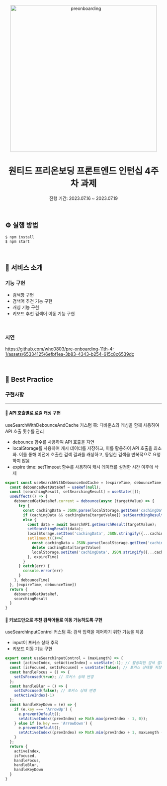<div align="center">
  <img width="470" alt="preonboarding" src="https://github.com/khkh0109/frontend-mentor-challenges/assets/77181642/1fc461e0-3112-4b89-8be9-d55858f1124b">
</div>

<div align="center">
<h1>원티드 프리온보딩 프론트엔드 인턴십 4주차 과제 </h1>	

진행 기간: 2023.07.16 ~ 2023.07.19
</div>

<br/>

## ⚙️ 실행 방법

```
$ npm install
$ npm start
```
<br/>


## 📖 서비스 소개 
### 기능 구현 
- 검색창 구현
- 검색어 추천 기능 구현
- 캐싱 기능 구현
- 키보드 추천 검색어 이동 기능 구현
<br/>

### 시연 

https://github.com/who0803/pre-onboarding-11th-4-1/assets/65334125/6efbf1ea-3b83-4343-b254-615c8c6539dc


<br/>

## 👑 Best Practice
### 구현사항 
---
<!-- 구현 사항 설명 --> 
#### 📌 API 호출별로 로컬 캐싱 구현
useSearchWithDebounceAndCache 커스텀 훅: 디바운스와 캐싱을 함께 사용하여 API 호출 횟수를 관리
- debounce 함수를 사용하여 API 호출을 지연
- localStorage를 사용하여 캐시 데이터를 저장하고, 이를 활용하여 API 호출을 최소화. 이를 통해 이전에 호출한 검색 결과를 캐싱하고, 동일한 검색을 반복적으로 요청하지 않음
- expire time: setTimeout 함수를 사용하여 캐시 데이터를 설정한 시간 이후에 삭제
  
```jsx    
export const useSearchWithDebounceAndCache = (expireTime, debounceTime) => {
  const debouncedGetDataRef = useRef(null);
  const [searchingResult, setSearchingResult] = useState([]);
  useEffect(() => {
    debouncedGetDataRef.current = debounce(async (targetValue) => {
      try {
        const cachingData = JSON.parse(localStorage.getItem('cachingData'));
        if (cachingData && cachingData[targetValue]) setSearchingResult(cachingData[targetValue]);
        else {
          const data = await SearchAPI.getSearchResult(targetValue);
          setSearchingResult(data);
          localStorage.setItem('cachingData', JSON.stringify({...cachingData, [targetValue]: data}));
          setTimeout(()=>{
            const cachingData = JSON.parse(localStorage.getItem('cachingData')); 
            delete cachingData[targetValue]
            localStorage.setItem('cachingData', JSON.stringify({...cachingData}));
          }, expireTime)
        }
      } catch(err) {
        console.error(err)
      }
    }, debounceTime)
  }, [expireTime, debounceTime])
  return {
    debouncedGetDataRef,
    searchingResult
  }
}
```    


#### 📌 키보드만으로 추천 검색어들로 이동 가능하도록 구현
useSearchInputControl 커스텀 훅: 검색 입력을 제어하기 위한 기능을 제공
- input이 포커스 상태 추적
- 키보드 이동 기능 구현

```jsx    
export const useSearchInputControl = (maxLength) => {
  const [activeIndex, setActiveIndex] = useState(-1); // 활성화된 검색 결과 인덱스
  const [isFocused, setIsFocused] = useState(false); // 포커스 상태를 저장할 상태 변수
  const handleFocus = () => {
    setIsFocused(true); // 포커스 상태 변경
  };
  const handleBlur = () => {
    setIsFocused(false); // 포커스 상태 변경
    setActiveIndex(-1)
  };
  const handleKeyDown = (e) => {
    if (e.key === 'ArrowUp') {
      e.preventDefault();
      setActiveIndex((prevIndex) => Math.max(prevIndex - 1, 0));
    } else if (e.key === 'ArrowDown') {
      e.preventDefault();
      setActiveIndex((prevIndex) => Math.min(prevIndex + 1, maxLength - 1));
    }
  };
  return {
    activeIndex,
    isFocused,
    handleFocus,
    handleBlur,
    handleKeyDown
  }
}
```   

<br/>
